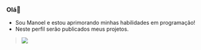 ### Olá👋
- Sou Manoel e estou aprimorando minhas habilidades em programação!
- Neste perfil serão publicados meus projetos.
> ![](https://giffiles.alphacoders.com/719/7199.gif)
<!--
**Henriquezeiro/Henriquezeiro** is a ✨ _special_ ✨ repository because its `README.md` (this file) appears on your GitHub profile.

Here are some ideas to get you started:

- 🔭 I’m currently working on ...
- 🌱 I’m currently learning ...
- 👯 I’m looking to collaborate on ...
- 🤔 I’m looking for help with ...
- 💬 Ask me about ...
- 📫 How to reach me: ...
- 😄 Pronouns: ...
- ⚡ Fun fact: ...
-->
